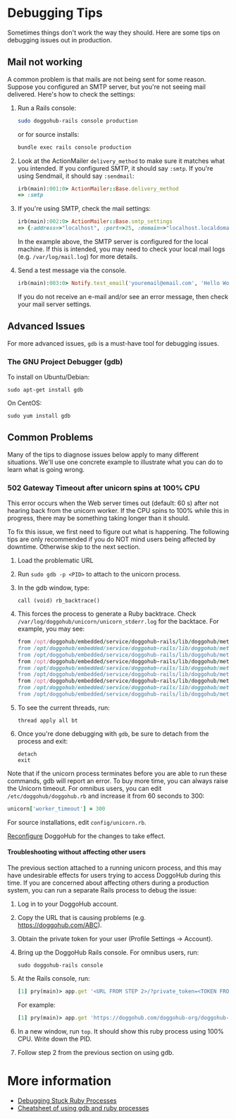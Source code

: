# Debugging Tips

Sometimes things don't work the way they should. Here are some tips on debugging issues out
in production.

## Mail not working

A common problem is that mails are not being sent for some reason. Suppose you configured
an SMTP server, but you're not seeing mail delivered. Here's how to check the settings:

1. Run a Rails console:

    ```sh
    sudo doggohub-rails console production
    ```

    or for source installs:

    ```sh
    bundle exec rails console production
    ```

2. Look at the ActionMailer `delivery_method` to make sure it matches what you
   intended. If you configured SMTP, it should say `:smtp`. If you're using
   Sendmail, it should say `:sendmail`:

    ```ruby
    irb(main):001:0> ActionMailer::Base.delivery_method
    => :smtp
    ```

3. If you're using SMTP, check the mail settings:

    ```ruby
    irb(main):002:0> ActionMailer::Base.smtp_settings
    => {:address=>"localhost", :port=>25, :domain=>"localhost.localdomain", :user_name=>nil, :password=>nil, :authentication=>nil, :enable_starttls_auto=>true}```
    ```

    In the example above, the SMTP server is configured for the local machine. If this is intended, you may need to check your local mail
    logs (e.g. `/var/log/mail.log`) for more details.

4.  Send a test message via the console.

    ```ruby
    irb(main):003:0> Notify.test_email('youremail@email.com', 'Hello World', 'This is a test message').deliver_now
    ```

    If you do not receive an e-mail and/or see an error message, then check
    your mail server settings.

## Advanced Issues

For more advanced issues, `gdb` is a must-have tool for debugging issues.

### The GNU Project Debugger (gdb)

To install on Ubuntu/Debian:

```
sudo apt-get install gdb
```

On CentOS:

```
sudo yum install gdb
```

## Common Problems

Many of the tips to diagnose issues below apply to many different situations. We'll use one
concrete example to illustrate what you can do to learn what is going wrong.

### 502 Gateway Timeout after unicorn spins at 100% CPU

This error occurs when the Web server times out (default: 60 s) after not
hearing back from the unicorn worker. If the CPU spins to 100% while this in
progress, there may be something taking longer than it should.

To fix this issue, we first need to figure out what is happening. The
following tips are only recommended if you do NOT mind users being affected by
downtime. Otherwise skip to the next section.

1. Load the problematic URL
1. Run `sudo gdb -p <PID>` to attach to the unicorn process.
1. In the gdb window, type:

    ```
    call (void) rb_backtrace()
    ```

1. This forces the process to generate a Ruby backtrace. Check
   `/var/log/doggohub/unicorn/unicorn_stderr.log` for the backtace. For example, you may see:

    ```ruby
    from /opt/doggohub/embedded/service/doggohub-rails/lib/doggohub/metrics/sampler.rb:33:in `block in start'
    from /opt/doggohub/embedded/service/doggohub-rails/lib/doggohub/metrics/sampler.rb:33:in `loop'
    from /opt/doggohub/embedded/service/doggohub-rails/lib/doggohub/metrics/sampler.rb:36:in `block (2 levels) in start'
    from /opt/doggohub/embedded/service/doggohub-rails/lib/doggohub/metrics/sampler.rb:44:in `sample'
    from /opt/doggohub/embedded/service/doggohub-rails/lib/doggohub/metrics/sampler.rb:68:in `sample_objects'
    from /opt/doggohub/embedded/service/doggohub-rails/lib/doggohub/metrics/sampler.rb:68:in `each_with_object'
    from /opt/doggohub/embedded/service/doggohub-rails/lib/doggohub/metrics/sampler.rb:68:in `each'
    from /opt/doggohub/embedded/service/doggohub-rails/lib/doggohub/metrics/sampler.rb:69:in `block in sample_objects'
    from /opt/doggohub/embedded/service/doggohub-rails/lib/doggohub/metrics/sampler.rb:69:in `name'
    ```

1. To see the current threads, run:

    ```
    thread apply all bt
    ```

1. Once you're done debugging with `gdb`, be sure to detach from the process and exit:

    ```
    detach
    exit
    ```

Note that if the unicorn process terminates before you are able to run these
commands, gdb will report an error. To buy more time, you can always raise the
Unicorn timeout. For omnibus users, you can edit `/etc/doggohub/doggohub.rb` and
increase it from 60 seconds to 300:

```ruby
unicorn['worker_timeout'] = 300
```

For source installations, edit `config/unicorn.rb`.

[Reconfigure] DoggoHub for the changes to take effect.

[Reconfigure]: ../restart_doggohub.md#omnibus-doggohub-reconfigure

#### Troubleshooting without affecting other users

The previous section attached to a running unicorn process, and this may have
undesirable effects for users trying to access DoggoHub during this time. If you
are concerned about affecting others during a production system, you can run a
separate Rails process to debug the issue:

1. Log in to your DoggoHub account.
1. Copy the URL that is causing problems (e.g. https://doggohub.com/ABC).
1. Obtain the private token for your user (Profile Settings -> Account).
1. Bring up the DoggoHub Rails console. For omnibus users, run:

    ```
    sudo doggohub-rails console
    ```

1. At the Rails console, run:

    ```ruby
    [1] pry(main)> app.get '<URL FROM STEP 2>/?private_token=<TOKEN FROM STEP 3>'
    ```

    For example:

    ```ruby
    [1] pry(main)> app.get 'https://doggohub.com/doggohub-org/doggohub-ce/issues/1?private_token=123456'
    ```

1. In a new window, run `top`. It should show this ruby process using 100% CPU. Write down the PID.
1. Follow step 2 from the previous section on using gdb.

# More information

* [Debugging Stuck Ruby Processes](https://blog.newrelic.com/2013/04/29/debugging-stuck-ruby-processes-what-to-do-before-you-kill-9/)
* [Cheatsheet of using gdb and ruby processes](gdb-stuck-ruby.txt)
